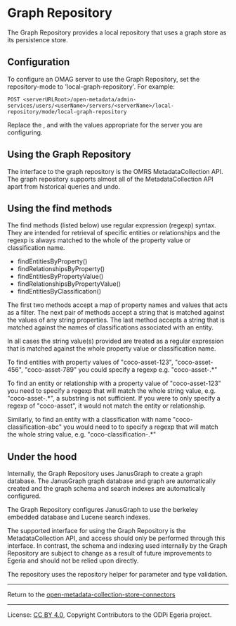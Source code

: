 <!-- SPDX-License-Identifier: Apache-2.0 -->
<!-- Copyright Contributors to the ODPi Egeria project. -->

# Graph Repository

The Graph Repository provides a local repository that uses a graph store as its persistence store.

## Configuration
To configure an OMAG server to use the Graph Repository, set the repository-mode to 'local-graph-repository'. For example:

```
POST <serverURLRoot>/open-metadata/admin-services/users/<userName>/servers/<serverName>/local-repository/mode/local-graph-repository
```

Replace the <serverURLRoot>, <userName> and <serverName> with the values appropriate for the server you are configuring.

## Using the Graph Repository
The interface to the graph repository is the OMRS MetadataCollection API. The graph repository supports almost all of the MetadataCollection API apart from historical queries and undo.

## Using the find methods
The find methods (listed below) use regular expression (regexp) syntax. They are intended for retrieval of specific entities or relationships and the regexp is always matched to the whole of the property value or classification name.
* findEntitiesByProperty()
* findRelationshipsByProperty()
* findEntitiesByPropertyValue()
* findRelationshipsByPropertyValue()
* findEntitiesByClassification()

The first two methods accept a map of property names and values that acts as a filter.
The next pair of methods accept a string that is matched against the values of any string properties.
The last method accepts a string that is matched against the names of classifications associated with an entity.

In all cases the string value(s) provided are treated as a regular expression that is matched against the whole property value or classification name.

To find entities with property values of "coco-asset-123", "coco-asset-456", "coco-asset-789" you could specify a regexp e.g. "coco-asset-.*"

To find an entity or relationship with a property value of "coco-asset-123" you need to specify a regexp that will match the whole string value, e.g. "coco-asset-.*", a substring is not sufficient. If you were to only specify a regexp of "coco-asset", it would not match the entity or relationship.

Similarly, to find an entity with a classification with name "coco-classification-abc" you would need to to specify a regexp that will match the whole string value, e.g. "coco-classification-.*"


## Under the hood
Internally, the Graph Repository uses JanusGraph to create a graph database. The JanusGraph graph database and graph are automatically created and the graph schema and search indexes are automatically configured.

The Graph Repository configures JanusGraph to use the berkeley embedded database and Lucene search indexes.

The supported interface for using the Graph Repository is the MetadataCollection API, and access should only be performed through this interface. In contrast, the schema and indexing used internally by the Graph Repository are subject to change as a result of future improvements to Egeria and should not be relied upon directly.

The repository uses the repository helper for parameter and type validation.



----
Return to the [open-metadata-collection-store-connectors](..)


----
License: [CC BY 4.0](https://creativecommons.org/licenses/by/4.0/),
Copyright Contributors to the ODPi Egeria project.